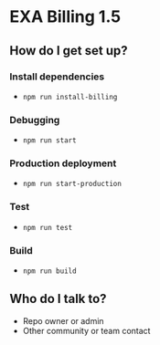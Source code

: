 # EXA Billing 1.5 #

##

## How do I get set up? ##

### Install dependencies
* ``` npm run install-billing ```

### Debugging
* ``` npm run start ```

### Production deployment
* ``` npm run start-production ```

### Test
* ``` npm run test ```

### Build
* ``` npm run build ```

## Who do I talk to? ##

* Repo owner or admin
* Other community or team contact